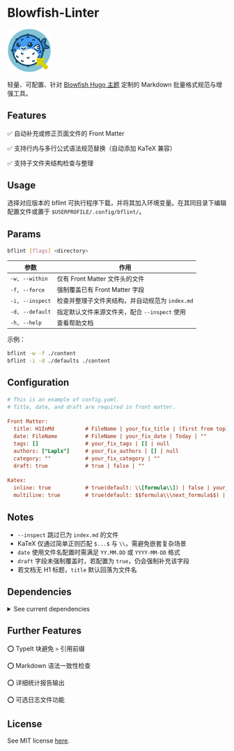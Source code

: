# Blowfish-Linter

<img src="./bflint_logo.png" alt="bflint_logo" width="20%" />

轻量、可配置、针对 [Blowfish Hugo 主题](https://blowfish.page/) 定制的 Markdown 批量格式规范与增强工具。

## Features

 ✅ 自动补充或修正页面文件的 Front Matter

 ✅ 支持行内与多行公式语法规范替换（自动添加 KaTeX 兼容）

 ✅ 支持子文件夹结构检查与整理

## Usage

选择对应版本的 bflint 可执行程序下载，并将其加入环境变量。在其同目录下编辑配置文件或置于 `$USERPROFILE/.config/bflint/`。

## Params

```bash
bflint [flags] <directory>
```

| 参数            | 作用                                            |
| --------------- | ----------------------------------------------- |
| `-w, --within`  | 仅有 Front Matter 文件头的文件                  |
| `-f, --force`   | 强制覆盖已有 Front Matter 字段                  |
| `-i, --inspect` | 检查并整理子文件夹结构，并自动规范为 `index.md` |
| `-d, --default` | 指定默认文件来源文件夹，配合 `--inspect` 使用   |
| `-h, --help`    | 查看帮助文档                                    |

示例：

```bash
bflint -w -f ./content
bflint -i -d ./defaults ./content
```

##  Configuration

```ini
# This is an example of config.yaml.
# Title, date, and draft are required in front matter.

Front Matter:
  title: H1InMd          # FileName | your_fix_title | (first from top)H1InMd | ""
  date: FileName         # FileName | your_fix_date | Today | ""
  tags: []               # your_fix_tags | [] | null
  authors: ["Laplx"]     # your_fix_authors | [] | null
  category: ""           # your_fix_category | ""
  draft: true            # true | false | ""

Katex:
  inline: true           # true(default: \\[formula\\]) | false | your_symbol(e.g."$$to$$", needs escaping)
  multiline: true        # true(default: $$formula\\\next_formula$$) | false | your_symbol
```

## Notes

- `--inspect` 跳过已为 `index.md` 的文件
- KaTeX 仅通过简单正则匹配 `$...$` 与 `\\`，需避免嵌套复杂场景
- `date` 使用文件名配置时需满足 `YY.MM.DD` 或 `YYYY-MM-DD` 格式
- `draft` 字段未强制覆盖时，若配置为 `true`，仍会强制补充该字段
- 若文档无 H1 标题，`title` 默认回落为文件名

## Dependencies

<details>
<summary>See current dependencies</summary>

```text
	github.com/spf13/cobra v1.7.0
	github.com/spf13/viper v1.17.0
	gopkg.in/yaml.v3 v3.0.1
	github.com/fsnotify/fsnotify v1.6.0
	github.com/hashicorp/hcl v1.0.0
	github.com/inconshreveable/mousetrap v1.1.0
	github.com/magiconair/properties v1.8.7
	github.com/mitchellh/mapstructure v1.5.0
	github.com/pelletier/go-toml/v2 v2.1.0
	github.com/sagikazarmark/locafero v0.3.0
	github.com/sagikazarmark/slog-shim v0.1.0
	github.com/sourcegraph/conc v0.3.0
	github.com/spf13/afero v1.10.0
	github.com/spf13/cast v1.5.1
	github.com/spf13/pflag v1.0.5
	github.com/subosito/gotenv v1.6.0
	go.uber.org/atomic v1.9.0
	go.uber.org/multierr v1.9.0
	golang.org/x/exp v0.0.0-20230905200255-921286631fa9
	golang.org/x/sys v0.12.0
	golang.org/x/text v0.13.0
	gopkg.in/ini.v1 v1.67.0
```
</details>

## Further Features

 ⭕ TypeIt 块避免 `>` 引用前缀

 ⭕ Markdown 语法一致性检查

 ⭕ 详细统计报告输出

 ⭕ 可选日志文件功能

## License

See MIT license [here](./LINCENSE).
